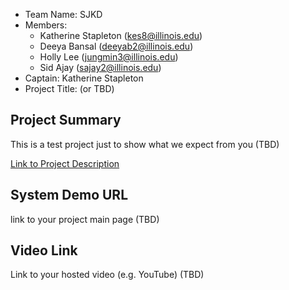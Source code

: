 - Team Name: SJKD 
- Members:
   -  Katherine Stapleton (kes8@illinois.edu)
   -  Deeya Bansal (deeyab2@illinois.edu)
   -  Holly Lee (jungmin3@illinois.edu)
   -  Sid Ajay (sajay2@illinois.edu)
- Captain: Katherine Stapleton
- Project Title: (or TBD)

## Project Summary

This is a test project just to show what we expect from you (TBD)

[Link to Project Description](https://github.com/uiuc-fa21-cs411/hello-world/blob/main/ProjectDescription.md)

## System Demo URL

link to your project main page (TBD)

## Video Link

Link to your hosted video (e.g. YouTube) (TBD)